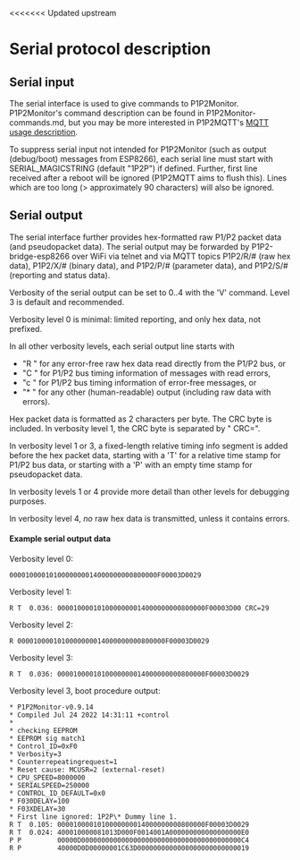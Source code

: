 <<<<<<< Updated upstream
# Serial protocol description

## Serial input

The serial interface is used to give commands to P1P2Monitor. P1P2Monitor's command description can be found in P1P2Monitor-commands.md, but you may be more interested in P1P2MQTT's [MQTT usage description](https://github.com/Arnold-n/P1P2Serial/blob/main/P1P2MQTT.md).

To suppress serial input not intended for P1P2Monitor (such as output (debug/boot) messages from ESP8266), each serial line must start with SERIAL_MAGICSTRING (default "1P2P") if defined. Further, first line received after a reboot will be ignored (P1P2MQTT aims to flush this). Lines which are too long (> approximately 90 characters) will also be ignored.

## Serial output

The serial interface further provides hex-formatted raw P1/P2 packet data (and pseudopacket data). The serial output may be forwarded by P1P2-bridge-esp8266 over WiFi via telnet and via MQTT topics P1P2/R/# (raw hex data), P1P2/X/# (binary data), and P1P2/P/# (parameter data), and P1P2/S/# (reporting and status data).  

Verbosity of the serial output can be set to 0..4 with the 'V' command. Level 3 is default and recommended.

Verbosity level 0 is minimal: limited reporting, and only hex data, not prefixed.

In all other verbosity levels, each serial output line starts with
- "R " for any error-free raw hex data read directly from the P1/P2 bus, or 
- "C " for P1/P2 bus timing information of messages with read errors,
- "c " for P1/P2 bus timing information of error-free messages, or
- "\* " for any other (human-readable) output (including raw data with errors).

Hex packet data is formatted as 2 characters per byte. The CRC byte is included. In verbosity level 1, the CRC byte is separated by " CRC=".

In verbosity level 1 or 3, a fixed-length relative timing info segment is added before the hex packet data, starting with a 'T' for a relative time stamp for P1/P2 bus data, or starting with a 'P' with an empty time stamp for pseudopacket data. 

In verbosity levels 1 or 4 provide more detail than other levels for debugging purposes. 

In verbosity level 4, *no* raw hex data is transmitted, unless it contains errors.

#### Example serial output data

Verbosity level 0: 
```
0000100001010000000014000000000800000F00003D0029
```

Verbosity level 1:
```
R T  0.036: 0000100001010000000014000000000800000F00003D00 CRC=29
```

Verbosity level 2: 
```
R 0000100001010000000014000000000800000F00003D0029
```

Verbosity level 3: 
```
R T  0.036: 0000100001010000000014000000000800000F00003D0029
```

Verbosity level 3, boot procedure output:
```
* P1P2Monitor-v0.9.14
* Compiled Jul 24 2022 14:31:11 +control
* 
* checking EEPROM
* EEPROM sig match1
* Control_ID=0xF0
* Verbosity=3
* Counterrepeatingrequest=1
* Reset cause: MCUSR=2 (external-reset)
* CPU_SPEED=8000000
* SERIALSPEED=250000
* CONTROL_ID_DEFAULT=0x0
* F030DELAY=100
* F03XDELAY=30
* First line ignored: 1P2P\* Dummy line 1.
R T  0.105: 0000100001010000000014000000000800000F00003D0029
R T  0.024: 400010000081013D000F0014001A000000000000000000E0
P P         00000D0000000000000000000000000000000000000000C4
R P         40000D0D00000001C63D0000000000000000000000000019
```
